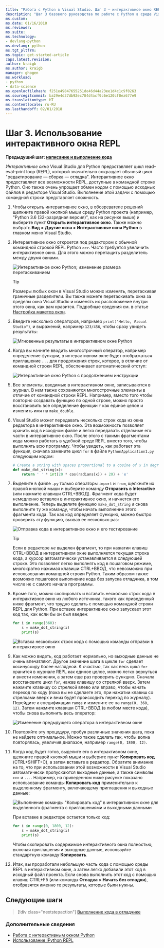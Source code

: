 ```yaml
---
title: "Работа с Python в Visual Studio. Шаг 3 — интерактивное окно REPL | Документация Майкрософт"
description: "Шаг 3 базового руководства по работе с Python в среде Visual Studio описывает, как использовать интерактивное окно REPL Python."
ms.custom: 
ms.date: 01/16/2018
ms.reviewer: 
ms.suite: 
ms.technology:
- devlang-python
ms.devlang: python
ms.tgt_pltfrm: 
ms.topic: get-started-article
caps.latest.revision: 
author: kraigb
ms.author: kraigb
manager: ghogen
ms.workload:
- python
- data-science
ms.openlocfilehash: f251e49847655251de46d44a23ee1d4c1c9f0263
ms.sourcegitcommit: ba29e4d37db92ec784d4acf9c6e120cf0ea677e9
ms.translationtype: HT
ms.contentlocale: ru-RU
ms.lasthandoff: 02/01/2018
---
```

# <a name="step-3-using-the-interactive-repl-window"></a>Шаг 3. Использование интерактивного окна REPL

**Предыдущий шаг: [написание и выполнение кода](tutorial-working-with-python-in-visual-studio-step-02-writing-code.md)**

*Интерактивное окно* Visual Studio для Python предоставляет цикл read–eval–print loop (REPL), который значительно сокращает обычный цикл "редактирование — сборка — отладка". Интерактивное окно предоставляет все возможности REPL, доступные в командной строке Python. Оно также очень упрощает обмен кодом с помощью исходных файлов в редакторе Visual Studio. Выполнение этой задачи с помощью командной строки представляет сложность.

1. Чтобы открыть интерактивное окно, в обозревателе решений щелкните правой кнопкой мыши среду Python проекта (например, "Python 3.6 (32-разрядная версия)", как на рисунке выше) и выберите пункт **Открыть интерактивное окно**. Также можно выбрать **Вид > Другие окна > Интерактивные окна Python** в главном меню Visual Studio.

1. Интерактивное окно откроется под редактором с обычной командной строкой REPL Python `>>>`. Часто требуется увеличить интерактивное окно. Для этого можно перетащить разделитель между двумя окнами.

    ![Интерактивное окно Python; изменение размера перетаскиванием](media/vs-getting-started-python-11-interactive1b.png)

    > [!Tip]
    > Размеры любых окон в Visual Studio можно изменять, перетаскивая граничные разделители. Вы также можете перетаскивать окна за пределы окна Visual Studio и изменять их расположение внутри этого окна, как вам нравится. Подробные сведения см. в статье [Настройка макетов окон](../ide/customizing-window-layouts-in-visual-studio.md).

1. Введите несколько операторов, например `print("Hello, Visual Studio")`, и выражений, например `123/456`, чтобы сразу увидеть результаты:

    ![Мгновенные результаты в интерактивном окне Python](media/vs-getting-started-python-12-interactive2.png)

1. Когда вы начнете вводить многострочный оператор, например определение функции, в интерактивном окне будет отображаться приглашение `...` для продолжения строк, которое, в отличие от командной строки REPL, обеспечивает автоматический отступ:

    ![Интерактивное окно Python с продолжением инструкции](media/vs-getting-started-python-13-interactive3.png)

1. Все элементы, вводимые в интерактивном окне, записываются в журнал. В нем также сохраняются многострочные элементы в отличие от командной строки REPL. Например, вместо того чтобы повторно создавать функцию по одной строке, можно просто восстановить все определение функции `f` как единое целое и изменить имя на `make_double`.

1. Visual Studio может передавать несколько строк кода из окна редактора в интерактивное окно. Эта возможность позволяет хранить код в исходном файле и легко передавать отдельные его части в интерактивное окно. После этого с такими фрагментами кода можно работать в удобной среде REPL вместо того, чтобы выполнять всю программу. Чтобы увидеть, как работает эта функция, сначала замените цикл `for` в файле `PythonApplication1.py` следующим кодом:

    ```python
    # Create a string with spaces proportional to a cosine of x in degrees
    def make_dot_string(x):
        return ' ' * int(20 * cos(radians(x)) + 20) + 'o'
    ```

1. Выделите в файле `.py` только операторы `import` и `from`, щелкните их правой кнопкой мыши и выберите команду **Отправить в Interactive** (или нажмите клавиши CTRL+ВВОД). Фрагмент кода будет немедленно вставлен в интерактивное окно, и начнется его выполнение. Теперь выделите функцию `make_dot_string` и снова выполните ту же команду, чтобы начать выполнение этого фрагмента кода. Так как код определяет функцию, можно быстро проверить эту функцию, вызвав ее несколько раз:

    ![Отправка кода в интерактивное окно и его тестирование](media/vs-getting-started-python-14-interactive4.png)

    > [!Tip]
    > Если в редакторе *не* выделен фрагмент, то при нажатии клавиш CTRL+ВВОД в интерактивном окне выполняется текущая строка кода, а курсор автоматически устанавливается в следующей строке. Это позволяет легко выполнять код в пошаговом режиме, многократно нажимая клавиши CTRL+ВВОД, что невозможно при использовании командной строки Python. Таким образом также возможно пошаговое выполнение кода без запуска отладчика, в том числе не с самого начала программы.

1. Кроме того, можно скопировать и вставить несколько строк кода в интерактивное окно из любого источника, такого как приведенный ниже фрагмент, что трудно сделать с помощью командной строки REPL для Python. При вставке интерактивное окно запускает этот код так, как если бы он был введен:

    ```python
    for i in range(360):
        s = make_dot_string(i)
        print(s)
    ```

    ![Вставка нескольких строк кода с помощью команды отправки в интерактивное окно](media/vs-getting-started-python-15-interactive5.png)

1. Как можно видеть, код работает нормально, но выходные данные не очень впечатляют. Другое значение шага в цикле `for` сделает косинусоиду более наглядной. К счастью, так как весь цикл `for` хранится в журнале REPL как единое целое, можно легко вернуться и внести изменения, а затем еще раз проверить функцию. Сначала восстановите цикл `for`, нажав клавишу со стрелкой вверх. Затем нажмите клавишу со стрелкой влево или вправо, чтобы начать переход по коду (пока вы не сделаете это, при нажатии клавиш со стрелками вверх и вниз будет происходить переход по журналу). Перейдите к спецификации `range` и измените ее на `range(0, 360, 12)`. Затем нажмите клавиши CTRL+ВВОД (в любом месте кода), чтобы снова выполнить весь оператор:

    ![Изменение предыдущего оператора в интерактивном окне](media/vs-getting-started-python-16-interactive6.png)

1. Повторяйте эту процедуру, пробуя различные значения шага, пока не найдете оптимальное. Можно также сделать так, чтобы волна повторялась, увеличив диапазон, например `range(0, 1800, 12)`.
 
1. Когда код будет готов, выделите его в интерактивном окне, щелкните правой кнопкой мыши и выберите пункт **Копировать код** (CTRL+SHIFT+C), а затем вставьте в редактор. Обратите внимание на то, что при использовании этой возможности в Visual Studio автоматически пропускаются выходные данные, а также символы `>>>` и `...`. Например, на приведенном ниже рисунке показано использование команды **Копировать код** применительно к выделенному фрагменту, включающему приглашения и выходные данные:

    ![Выполнение команды "Копировать код" в интерактивном окне для выделенного фрагмента с приглашениями и выходными данными](media/vs-getting-started-python-17-interactive7.png)

    При вставке в редакторе остается только код:

    ```python
    for i in range(0, 1800, 12):
        s = make_dot_string(i)
        print(s)
    ```

    Чтобы скопировать содержимое интерактивного окна полностью, включая приглашения и выходные данные, используйте стандартную команду **Копировать**.

1. Итак, вы проработали небольшую часть кода с помощью среды REPL в интерактивном окне, а затем легко добавили этот код в исходный файл проекта. Если снова выполнить этот код с помощью клавиш CTRL+F5 (или команды **Отладка > Начать без отладки**), отобразятся именно те результаты, которые были нужны.

## <a name="next-steps"></a>Следующие шаги

> [!div class="nextstepaction"]
> [Выполнение кода в отладчике](tutorial-working-with-python-in-visual-studio-step-04-debugging.md)

### <a name="going-deeper"></a>Дополнительные сведения

- [Работа с интерактивным окном Python](python-interactive-repl-in-visual-studio.md)
- [Использование IPython REPL](interactive-repl-ipython.md)
